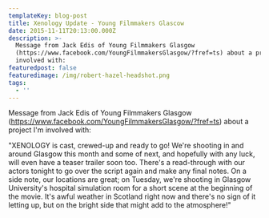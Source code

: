 ```yaml
---
templateKey: blog-post
title: Xenology Update - Young Filmmakers Glascow
date: 2015-11-11T20:13:00.000Z
description: >-
  Message from Jack Edis of Young Filmmakers Glasgow
  (https://www.facebook.com/YoungFilmmakersGlasgow/?fref=ts) about a project I'm
  involved with:
featuredpost: false
featuredimage: /img/robert-hazel-headshot.png
tags:
  - ''
---
```

Message from Jack Edis of Young Filmmakers Glasgow (<https://www.facebook.com/YoungFilmmakersGlasgow/?fref=ts>) about a project I'm involved with:

"XENOLOGY is cast, crewed-up and ready to go! We're shooting in and around Glasgow this month and some of next, and hopefully with any luck, will even have a teaser trailer soon too. There's a read-through with our actors tonight to go over the script again and make any final notes. On a side note, our locations are great; on Tuesday, we're shooting in Glasgow University's hospital simulation room for a short scene at the beginning of the movie. It's awful weather in Scotland right now and there's no sign of it letting up, but on the bright side that might add to the atmosphere!"
